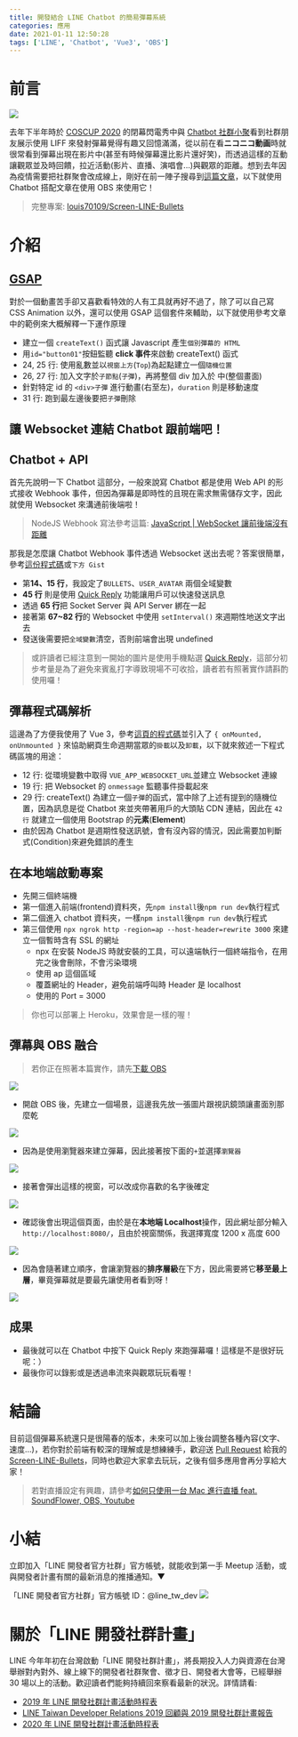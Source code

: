 ```yaml
---
title: 開發結合 LINE Chatbot 的簡易彈幕系統
categories: 應用
date: 2021-01-11 12:50:28
tags: ['LINE', 'Chatbot', 'Vue3', 'OBS']
---
```


<style>
  section.compact {
    font-size: 150%  
  }
  img[alt~="center"] {
    display: block;
    margin: 0 auto;
  }
</style>

# 前言

![](https://nijialin.com/images/2021/bullets/bullets-sample1.gif)

去年下半年時於 [COSCUP 2020](https://coscup.org/2020/) 的閉幕閃電秀中與 [Chatbot 社群小聚](https://github.com/Chatbot-Taiwan/meetups/blob/master/taipei/2020.md#chatbot-meetup-23-at-onramp-studio)看到社群朋友展示使用 LIFF 來發射彈幕覺得有趣又回憶滿滿，從以前在看**ニコニコ動画**時就很常看到彈幕出現在影片中(甚至有時候彈幕還比影片還好笑)，而透過這樣的互動讓觀眾並及時回饋，拉近活動(影片、直播、演唱會...)與觀眾的距離。想到去年因為疫情需要把社群聚會改成線上，剛好在前一陣子搜尋到[這篇文章](https://qiita.com/youtoy/items/051dc658025a3b21c7f0)，以下就使用 Chatbot 搭配文章在使用 OBS 來使用它！

<!-- more -->

> 完整專案: [louis70109/Screen-LINE-Bullets](https://github.com/louis70109/Screen-LINE-Bullets)

# 介紹

## [GSAP](https://greensock.com/docs/v3/Installation)

對於一個動畫苦手卻又喜歡看特效的人有工具就再好不過了，除了可以自己寫 CSS Animation 以外，還可以使用 GSAP 這個套件來輔助，以下就使用參考文章中的範例來大概解釋一下運作原理

<script src="https://gist.github.com/louis70109/886d43a4a5b8ca1a24429c147fa35baa.js"></script>

- 建立一個 `createText()` 函式讓 Javascript 產生`個別彈幕的 HTML`
- 用`id="button01"`按鈕監聽 **click 事件**來啟動 createText() 函式
- 24, 25 行: 使用亂數並以`視窗上方`(`Top`)為起點建立一個`隨機位置`
- 26, 27 行: 加入文字於`子節點`(`子彈`)，再將整個 div 加入於 <body> 中(整個畫面)
- 針對特定 id 的 `<div>子彈` 進行動畫(右至左)，`duration` 則是移動速度
- 31 行: 跑到最左邊後要把`子彈`刪除

## 讓 Websocket 連結 Chatbot 跟前端吧！

## Chatbot + API

首先先說明一下 Chatbot 這部分，一般來說寫 Chatbot 都是使用 Web API 的形式接收 Webhook 事件，但因為彈幕是即時性的且現在需求無需儲存文字，因此就使用 Websocket 來溝通前後端啦！

> NodeJS Webhook 寫法參考這篇: [JavaScript | WebSocket 讓前後端沒有距離](https://medium.com/enjoy-life-enjoy-coding/javascript-websocket-%E8%AE%93%E5%89%8D%E5%BE%8C%E7%AB%AF%E6%B2%92%E6%9C%89%E8%B7%9D%E9%9B%A2-34536c333e1b)

那我是怎麼讓 Chatbot Webhook 事件透過 Websocket 送出去呢？答案很簡單，參考[這份程式碼](https://github.com/louis70109/Screen-LINE-Bullets/blob/master/chatbot/index.js)或`下方 Gist`

- 第**14、15 行**，我設定了`BULLETS`、`USER_AVATAR` 兩個全域變數
- **45 行** 則是使用 [Quick Reply](https://developers.line.biz/en/docs/messaging-api/using-quick-reply/) 功能讓用戶可以快速發送訊息
- 透過 **65 行**把 Socket Server 與 API Server 綁在一起
- 接著第 **67~82 行**的 Websocket 中使用 `setInterval()` 來週期性地送文字出去
- 發送後需要把`全域變數`清空，否則前端會出現 undefined

<script src="https://gist.github.com/louis70109/fa0ae938a4b6f141e95191ff910a959e.js"></script>

> 或許讀者已經注意到一開始的圖片是使用手機點選 [Quick Reply](https://developers.line.biz/en/docs/messaging-api/using-quick-reply/)，這部分初步考量是為了避免來賓亂打字導致現場不可收拾，讀者若有照著實作請斟酌使用囉！

## 彈幕程式碼解析

這邊為了方便我使用了 Vue 3，參考[這頁的程式碼](https://github.com/louis70109/Screen-LINE-Bullets/blob/master/frontend/src/components/Barrage.vue)並引入了 `{ onMounted, onUnmounted }` 來協助網頁生命週期當眾的`掛載`以及`卸載`，以下就來敘述一下程式碼區塊的用途：

- 12 行: 從環境變數中取得 `VUE_APP_WEBSOCKET_URL`並建立 Websocket 連線
- 19 行: 把 Websocket 的 `onmessage` 監聽事件掛載起來
- 29 行: createText() 為建立一個`子彈`的函式，當中除了上述有提到的隨機位置，因為訊息是從 Chatbot 來並夾帶著用戶的大頭貼 CDN 連結，因此在 `42 行` 就建立一個使用 Bootstrap 的**元素**(**Element**)
- 由於因為 Chatbot 是週期性發送訊號，會有沒內容的情況，因此需要加判斷式(Condition)來避免錯誤的產生

## 在本地端啟動專案

- 先開三個終端機
- 第一個進入前端(frontend)資料夾，先`npm install`後`npm run dev`執行程式
- 第二個進入 chatbot 資料夾，一樣`npm install`後`npm run dev`執行程式
- 第三個使用 `npx ngrok http -region=ap --host-header=rewrite 3000` 來建立一個暫時含有 SSL 的網址
  - npx 在安裝 NodeJS 時就安裝的工具，可以遠端執行一個終端指令，在用完之後會刪除，不會污染環境
  - 使用 ap 這個區域
  - 覆蓋網址的 Header，避免前端呼叫時 Header 是 localhost
  - 使用的 Port = 3000

> 你也可以部署上 Heroku，效果會是一樣的喔！

## 彈幕與 OBS 融合

> 若你正在照著本篇實作，請先[下載 OBS](https://obsproject.com/download)

![](https://nijialin.com/images/2021/bullets/1.png)

- 開啟 OBS 後，先建立一個場景，這邊我先放一張圖片跟視訊鏡頭讓畫面別那麼乾

![](https://nijialin.com/images/2021/bullets/2.png)

- 因為是使用瀏覽器來建立彈幕，因此接著按下面的`+`並選擇`瀏覽器`

![](https://nijialin.com/images/2021/bullets/3.png)

- 接著會彈出這樣的視窗，可以改成你喜歡的名字後確定

![](https://nijialin.com/images/2021/bullets/4.png)

- 確認後會出現這個頁面，由於是在**本地端 Localhost**操作，因此網址部分輸入`http://localhost:8080/`，且由於視窗關係，我選擇寬度 1200 x 高度 600

![](https://nijialin.com/images/2021/bullets/5.png)

- 因為會隨著建立順序，會讓瀏覽器的**排序層級**在下方，因此需要將它**移至最上層**，畢竟彈幕就是要最先讓使用者看到呀！

![](https://nijialin.com/images/2021/bullets/6.png)

## 成果

- 最後就可以在 Chatbot 中按下 Quick Reply 來跑彈幕囉！這樣是不是很好玩呢：）
- 最後你可以錄影或是透過串流來與觀眾玩玩看喔！

# 結論

目前這個彈幕系統還只是很陽春的版本，未來可以加上後台調整各種內容(文字、速度...)，若你對於前端有較深的理解或是想練練手，歡迎送 [Pull Request](https://github.com/louis70109/Screen-LINE-Bullets/pulls) 給我的 [Screen-LINE-Bullets](https://github.com/louis70109/Screen-LINE-Bullets)，同時也歡迎大家拿去玩玩，之後有個多應用會再分享給大家！

> 若對直播設定有興趣，請參考[如何只使用一台 Mac 進行直播 feat. SoundFlower, OBS, Youtube](https://nijialin.com/2020/11/29/mac-stream-soundflower/)

# 小結

立即加入「LINE 開發者官方社群」官方帳號，就能收到第一手 Meetup 活動，或與開發者計畫有關的最新消息的推播通知。▼

「LINE 開發者官方社群」官方帳號 ID：@line_tw_dev
![](https://www.evanlin.com/images/2020/line-tw-dev-qr.png)

# 關於「LINE 開發社群計畫」

LINE 今年年初在台灣啟動「LINE 開發社群計畫」，將長期投入人力與資源在台灣舉辦對內對外、線上線下的開發者社群聚會、徵才日、開發者大會等，已經舉辦 30 場以上的活動。歡迎讀者們能夠持續回來察看最新的狀況。詳情請看:

- [2019 年 LINE 開發社群計畫活動時程表](https://engineering.linecorp.com/zh-hant/blog/line-taiwan-developer-relations-2019-plan/)
- [LINE Taiwan Developer Relations 2019 回顧與 2019 開發社群計畫報告](https://engineering.linecorp.com/zh-hant/blog/line-taiwan-developer-relations-2019/)
- [2020 年 LINE 開發社群計畫活動時程表](https://engineering.linecorp.com/zh-hant/blog/2020-line-tw-devrel/)
